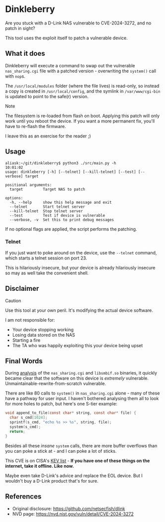 # Dinkleberry

Are you stuck with a D-Link NAS vulnerable to CVE-2024-3272, and no patch in sight?

This tool uses the exploit itself to patch a vulnerable device.

## What it does

Dinkleberry will execute a command to swap out the vulnerable `nas_sharing.cgi` file with a patched version - overwriting the `system()` call with `nop`s.

The `/usr/local/modules` folder (where the file lives) is read-only, so instead a copy is created in `/usr/local/config`, and the symlink in `/var/www/cgi-bin` is updated to point to the safe(r) version.

>[!NOTE]
> The filesystem is re-loaded from flash on boot. Applying this patch will only work until you reboot the device.
> If you want a more permanent fix, you'll have to re-flash the firmware.
>
> I leave this as an exercise for the reader ;)

## Usage

```console
aliask:~/git/dinkleberry$ python3 ./src/main.py -h                                                                                                                   10:01:02
usage: dinkleberry [-h] [--telnet] [--kill-telnet] [--test] [--verbose] target

positional arguments:
  target         Target NAS to patch

options:
  -h, --help     show this help message and exit
  --telnet       Start telnet server
  --kill-telnet  Stop telnet server
  --test         Test if device is vulnerable
  --verbose, -v  Set this to print debug messages
```

If no optional flags are applied, the script performs the patching.

### Telnet

If you just want to poke around on the device, use the `--telnet` command, which starts a telnet session on port 23.

This is hilariously insecure, but your device is already hilariously insecure so may as well take the convenient shell.

## Disclaimer

>[!CAUTION]
> Use this tool at your own peril. It's modifying the actual device software. 
> 
> I am not responsible for:
> - Your device stopping working
> - Losing data stored on the NAS
> - Starting a fire
> - The TA who was happily exploiting this your device being upset

## Final Words

During [analysis](./docs/decompiled-funcs.md) of the `nas_sharing.cgi` and `libsmbif.so` binaries, it quickly became clear that the software on this device is _extremely_ vulnerable. Unmaintainable-rewrite-from-scratch vulnerable.

There are like 80 calls to `system()` in `nas_sharing.cgi` alone - many of these have a pathway for user input. I haven't bothered analysing them all to look for more holes to patch, but here's one S-tier example:

```c
void append_to_file(const char* string, const char* file) {
  char s_cmd[1024];
  sprintf(s_cmd, "echo %s >> %s", string, file);
  system(s_cmd);
  return;
}
```

Besides all these _insane_ `system` calls, there are more buffer overflows than you can poke a stick at - and I can poke a lot of sticks.

This CVE is on CISA's [KEV list](https://cisa.gov/known-exploited-vulnerabilities-catalog) - **If you have one of these things on the internet, take it offline. Like now.**

Maybe even take D-Link's advice and replace the EOL device. But I wouldn't buy a D-Link product that's for sure.

## References

- Original disclosure: https://github.com/netsecfish/dlink
- NVD page: https://nvd.nist.gov/vuln/detail/CVE-2024-3272
